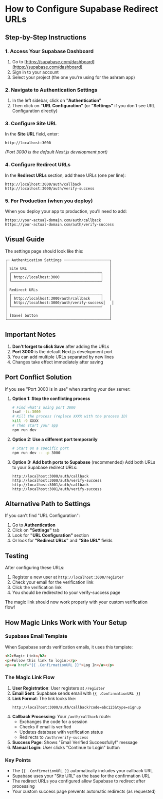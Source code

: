 # How to Configure Supabase Redirect URLs

## Step-by-Step Instructions

### 1. Access Your Supabase Dashboard

1. Go to [https://supabase.com/dashboard](https://supabase.com/dashboard)
2. Sign in to your account
3. Select your project (the one you're using for the ashram app)

### 2. Navigate to Authentication Settings

1. In the left sidebar, click on **"Authentication"**
2. Then click on **"URL Configuration"** (or **"Settings"** if you don't see URL Configuration directly)

### 3. Configure Site URL

In the **Site URL** field, enter:

```
http://localhost:3000
```

_(Port 3000 is the default Next.js development port)_

### 4. Configure Redirect URLs

In the **Redirect URLs** section, add these URLs (one per line):

```
http://localhost:3000/auth/callback
http://localhost:3000/auth/verify-success
```

### 5. For Production (when you deploy)

When you deploy your app to production, you'll need to add:

```
https://your-actual-domain.com/auth/callback
https://your-actual-domain.com/auth/verify-success
```

## Visual Guide

The settings page should look like this:

```
┌─ Authentication Settings ─────────────────────┐
│                                               │
│ Site URL                                      │
│ ┌─────────────────────────────────────────┐   │
│ │ http://localhost:3000                   │   │
│ └─────────────────────────────────────────┘   │
│                                               │
│ Redirect URLs                                 │
│ ┌─────────────────────────────────────────┐   │
│ │ http://localhost:3000/auth/callback     │   │
│ │ http://localhost:3000/auth/verify-success│   │
│ └─────────────────────────────────────────┘   │
│                                               │
│ [Save] button                                 │
└───────────────────────────────────────────────┘
```

## Important Notes

1. **Don't forget to click Save** after adding the URLs
2. **Port 3000** is the default Next.js development port
3. You can add multiple URLs separated by new lines
4. Changes take effect immediately after saving

## Port Conflict Solution

If you see "Port 3000 is in use" when starting your dev server:

1. **Option 1: Stop the conflicting process**

   ```bash
   # Find what's using port 3000
   lsof -ti:3000
   # Kill the process (replace XXXX with the process ID)
   kill -9 XXXX
   # Then start your app
   npm run dev
   ```

2. **Option 2: Use a different port temporarily**

   ```bash
   # Start on a specific port
   npm run dev -- -p 3000
   ```

3. **Option 3: Add both ports to Supabase** (recommended)
   Add both URLs to your Supabase redirect URLs:
   ```
   http://localhost:3000/auth/callback
   http://localhost:3000/auth/verify-success
   http://localhost:3001/auth/callback
   http://localhost:3001/auth/verify-success
   ```

## Alternative Path to Settings

If you can't find "URL Configuration":

1. Go to **Authentication**
2. Click on **"Settings"** tab
3. Look for **"URL Configuration"** section
4. Or look for **"Redirect URLs"** and **"Site URL"** fields

## Testing

After configuring these URLs:

1. Register a new user at `http://localhost:3000/register`
2. Check your email for the verification link
3. Click the verification link
4. You should be redirected to your verify-success page

The magic link should now work properly with your custom verification flow!

## How Magic Links Work with Your Setup

### Supabase Email Template

When Supabase sends verification emails, it uses this template:

```html
<h2>Magic Link</h2>
<p>Follow this link to login:</p>
<p><a href="{{ .ConfirmationURL }}">Log In</a></p>
```

### The Magic Link Flow

1. **User Registration**: User registers at `/register`
2. **Email Sent**: Supabase sends email with `{{ .ConfirmationURL }}`
3. **Link Format**: The link looks like:
   ```
   http://localhost:3000/auth/callback?code=abc123&type=signup
   ```
4. **Callback Processing**: Your `/auth/callback` route:
   - Exchanges the code for a session
   - Checks if email is verified
   - Updates database with verification status
   - Redirects to `/auth/verify-success`
5. **Success Page**: Shows "Email Verified Successfully!" message
6. **Manual Login**: User clicks "Continue to Login" button

### Key Points

- The `{{ .ConfirmationURL }}` automatically includes your callback URL
- Supabase uses your "Site URL" as the base for the confirmation URL
- The redirect URLs you configured allow Supabase to redirect after processing
- Your custom success page prevents automatic redirects (as requested)
